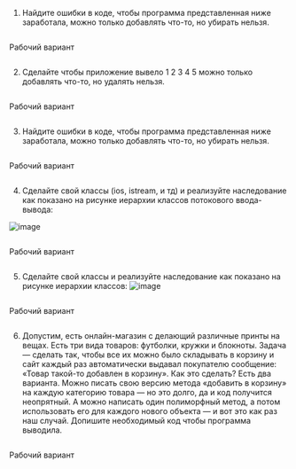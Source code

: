 1) Найдите ошибки в коде, чтобы программа представленная ниже заработала, можно
только добавлять что-то, но убирать нельзя.
```cpp
```
Рабочий вариант
```cpp
```
2) Сделайте чтобы приложение вывело
1
2
3
4
5
можно только добавлять что-то, но удалять нельзя.
```cpp
```
Рабочий вариант
```cpp
```
3) Найдите ошибки в коде, чтобы программа представленная ниже заработала, можно
только добавлять что-то, но убирать нельзя.
```cpp
```
Рабочий вариант
```cpp
```
4) Сделайте свой классы (ios, istream, и тд) и реализуйте наследование как показано на
рисунке иерархии классов потокового ввода-вывода:

![image](https://github.com/user-attachments/assets/1652645b-9df2-4bd5-b647-c2f623a3d8e8)
```cpp
```
Рабочий вариант
```cpp
```
5) Сделайте свой классы и реализуйте наследование как показано на рисунке иерархии
классов:
![image](https://github.com/user-attachments/assets/8b968fc2-5cfc-401f-9986-4d49f1e320f9)
```cpp
```
Рабочий вариант
```cpp
```
6) Допустим, есть онлайн-магазин с делающий различные принты на вещах. Есть три вида
товаров: футболки, кружки и блокноты. Задача — сделать так, чтобы все их можно было
складывать в корзину и сайт каждый раз автоматически выдавал покупателю сообщение:
«Товар такой-то добавлен в корзину». Как это сделать?
Есть два варианта. Можно писать свою версию метода «добавить в корзину» на каждую
категорию товара — но это долго, да и код получится неопрятный. А можно написать
один полиморфный метод, а потом использовать его для каждого нового объекта — и вот
это как раз наш случай. Допишите необходимый код чтобы программа выводила.
```cpp
```
Рабочий вариант
```cpp
```

